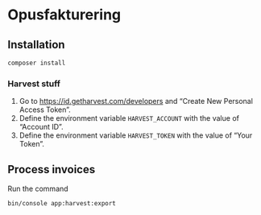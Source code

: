 # Opusfakturering

## Installation

```sh
composer install
```

### Harvest stuff

1. Go to https://id.getharvest.com/developers and “Create New Personal
   Access Token”.
2. Define the environment variable `HARVEST_ACCOUNT` with the value of
   “Account ID”.
3. Define the environment variable `HARVEST_TOKEN` with the value of
   “Your Token”.


## Process invoices

Run the command

```sh
bin/console app:harvest:export
```
